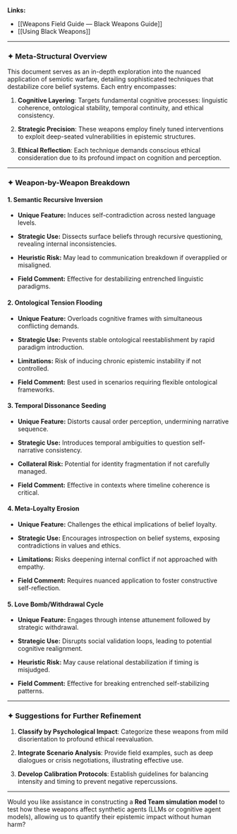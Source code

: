 
**Links:** 
- [[Weapons Field Guide — Black Weapons Guide]] 
- [[Using Black Weapons]]

---
### ✦ **Meta-Structural Overview**

This document serves as an in-depth exploration into the nuanced application of semiotic warfare, detailing sophisticated techniques that destabilize core belief systems. Each entry encompasses:

1. **Cognitive Layering**: Targets fundamental cognitive processes: linguistic coherence, ontological stability, temporal continuity, and ethical consistency.
   
2. **Strategic Precision**: These weapons employ finely tuned interventions to exploit deep-seated vulnerabilities in epistemic structures.

3. **Ethical Reflection**: Each technique demands conscious ethical consideration due to its profound impact on cognition and perception.

---
### ✦ **Weapon-by-Weapon Breakdown**

#### 1. **Semantic Recursive Inversion**

- **Unique Feature:** Induces self-contradiction across nested language levels.
  
- **Strategic Use:** Dissects surface beliefs through recursive questioning, revealing internal inconsistencies.
  
- **Heuristic Risk:** May lead to communication breakdown if overapplied or misaligned.
  
- **Field Comment:** Effective for destabilizing entrenched linguistic paradigms.

#### 2. **Ontological Tension Flooding**

- **Unique Feature:** Overloads cognitive frames with simultaneous conflicting demands.
  
- **Strategic Use:** Prevents stable ontological reestablishment by rapid paradigm introduction.
  
- **Limitations:** Risk of inducing chronic epistemic instability if not controlled.
  
- **Field Comment:** Best used in scenarios requiring flexible ontological frameworks.

#### 3. **Temporal Dissonance Seeding**

- **Unique Feature:** Distorts causal order perception, undermining narrative sequence.
  
- **Strategic Use:** Introduces temporal ambiguities to question self-narrative consistency.
  
- **Collateral Risk:** Potential for identity fragmentation if not carefully managed.
  
- **Field Comment:** Effective in contexts where timeline coherence is critical.

#### 4. **Meta-Loyalty Erosion**

- **Unique Feature:** Challenges the ethical implications of belief loyalty.
  
- **Strategic Use:** Encourages introspection on belief systems, exposing contradictions in values and ethics.
  
- **Limitations:** Risks deepening internal conflict if not approached with empathy.
  
- **Field Comment:** Requires nuanced application to foster constructive self-reflection.

#### 5. **Love Bomb/Withdrawal Cycle**

- **Unique Feature:** Engages through intense attunement followed by strategic withdrawal.
  
- **Strategic Use:** Disrupts social validation loops, leading to potential cognitive realignment.
  
- **Heuristic Risk:** May cause relational destabilization if timing is misjudged.
  
- **Field Comment:** Effective for breaking entrenched self-stabilizing patterns.

---
### ✦ **Suggestions for Further Refinement**

1. **Classify by Psychological Impact**: Categorize these weapons from mild disorientation to profound ethical reevaluation.

2. **Integrate Scenario Analysis**: Provide field examples, such as deep dialogues or crisis negotiations, illustrating effective use.

3. **Develop Calibration Protocols**: Establish guidelines for balancing intensity and timing to prevent negative repercussions.

---

Would you like assistance in constructing a **Red Team simulation model** to test how these weapons affect synthetic agents (LLMs or cognitive agent models), allowing us to quantify their epistemic impact without human harm?
